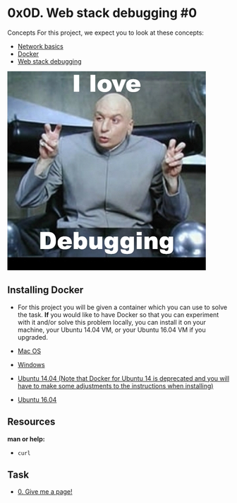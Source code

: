 # 0x0D. Web stack debugging #0
Concepts
For this project, we expect you to look at these concepts:

- [Network basics](https://intranet.alxswe.com/concepts/33)
- [Docker](https://intranet.alxswe.com/concepts/65)
- [Web stack debugging](https://intranet.alxswe.com/concepts/68)


<img src="d.jpg" alt="">

## Installing Docker
- For this project you will be given a container which you can use to solve the task. **If** you would like to have Docker so that you can experiment with it and/or solve this problem locally, you can install it on your machine, your Ubuntu 14.04 VM, or your Ubuntu 16.04 VM if you upgraded.

- [Mac OS](https://docs.docker.com/desktop/install/mac-install/)
- [Windows](https://docs.docker.com/desktop/install/windows-install/)
- [Ubuntu 14.04 (Note that Docker for Ubuntu 14 is deprecated and you will have to make some adjustments to the instructions when installing)](https://www.liquidweb.com/kb/how-to-install-docker-on-ubuntu-14-04-lts/)
- [Ubuntu 16.04](https://www.digitalocean.com/community/tutorials/how-to-install-and-use-docker-on-ubuntu-16-04)


## Resources
**man or help:**

- `curl`

## Task 
- [0. Give me a page!](https://intranet.alxswe.com/projects/265)
